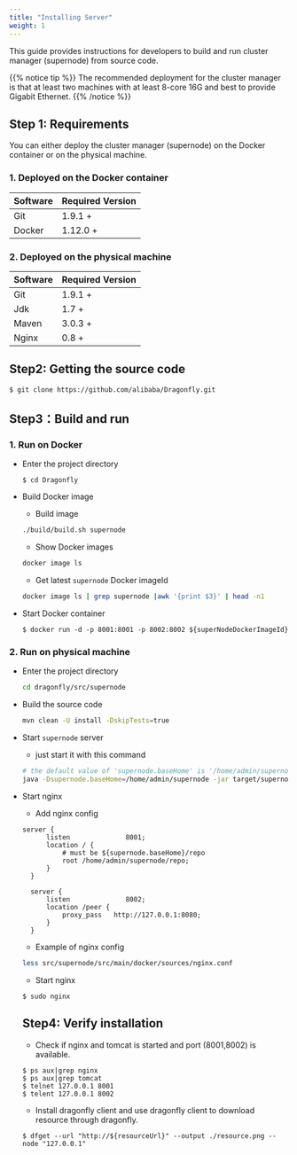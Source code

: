 ```yaml
---
title: "Installing Server"
weight: 1
---
```


This guide provides instructions for developers to build and run cluster manager (supernode) from source code. 

{{% notice tip %}}
The recommended deployment for the cluster manager is that at least two machines with at least 8-core 16G and best to provide Gigabit Ethernet.
{{% /notice %}}

## Step 1: Requirements
You can either deploy the cluster manager (supernode) on the Docker container or on the physical machine.

### 1. Deployed on the Docker container

Software              | Required Version
----------------------|--------------------------
Git                   | 1.9.1 +
Docker                | 1.12.0 +

### 2. Deployed on the physical machine

Software              | Required Version
----------------------|--------------------------
Git                   | 1.9.1 +
Jdk                   | 1.7 +
Maven                 | 3.0.3 +
Nginx                 | 0.8 +

## Step2: Getting the source code
   ```
   $ git clone https://github.com/alibaba/Dragonfly.git
   ```

## Step3：Build and run
### 1. Run on Docker
* Enter the project directory

   ```
   $ cd Dragonfly
   ```
* Build Docker image

   - Build image

   ```bash
   ./build/build.sh supernode
   ```
   - Show Docker images

   ```bash
   docker image ls
   ```
   - Get latest `supernode` Docker imageId

   ```bash
   docker image ls | grep supernode |awk '{print $3}' | head -n1
   ```
* Start Docker container

   ```
   $ docker run -d -p 8001:8001 -p 8002:8002 ${superNodeDockerImageId}
   ```

### 2. Run on physical machine
* Enter the project directory

   ```bash
   cd dragonfly/src/supernode
   ```
* Build the source code

   ```bash
   mvn clean -U install -DskipTests=true
   ```
* Start `supernode` server

   - just start it with this command

   ```bash
   # the default value of 'supernode.baseHome' is '/home/admin/supernode' if you don't set
   java -Dsupernode.baseHome=/home/admin/supernode -jar target/supernode.jar
   ```
* Start nginx

  - Add nginx config

  ```
  server {
        listen              8001;
        location / {
            # must be ${supernode.baseHome}/repo
            root /home/admin/supernode/repo;
        }
    }

    server {
        listen              8002;
        location /peer {
            proxy_pass   http://127.0.0.1:8080;
        }
    }
  ```
  - Example of nginx config

  ```bash
  less src/supernode/src/main/docker/sources/nginx.conf
  ```
  - Start nginx

  ```
  $ sudo nginx
  ```

  ## Step4: Verify installation
  - Check if nginx and tomcat is started and port (8001,8002) is available.

  ```
  $ ps aux|grep nginx
  $ ps aux|grep tomcat
  $ telnet 127.0.0.1 8001
  $ telent 127.0.0.1 8002
  ```
  - Install dragonfly client and use dragonfly client to download resource through dragonfly.

  ```
  $ dfget --url "http://${resourceUrl}" --output ./resource.png --node "127.0.0.1"
  ```
